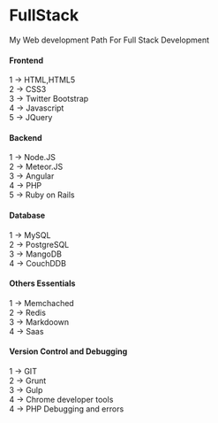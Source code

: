 # FullStack
My Web development Path For Full Stack Development 

<h4> Frontend</h4>
1 -> HTML,HTML5<br>
2 -> CSS3<br>
3 -> Twitter Bootstrap<br>
4 -> Javascript<br>
5 -> JQuery<br>
<h4> Backend</h4>
1 -> Node.JS<br>
2 -> Meteor.JS<br>
3 -> Angular<br>
4 -> PHP<br>
5 -> Ruby on Rails<br>
<h4> Database</h4>
1 -> MySQL<br>
2 -> PostgreSQL<br>
3 -> MangoDB<br>
4 -> CouchDDB<br>
<h4> Others Essentials</h4>
1 -> Memchached<br>
2 -> Redis<br>
3 -> Markdoown<br>
4 -> Saas<br>
<h4> Version Control and Debugging</h4>
1 -> GIT<br>
2 -> Grunt<br>
3 -> Gulp<br>
4 -> Chrome developer tools<br>
4 -> PHP Debugging and errors<br>
